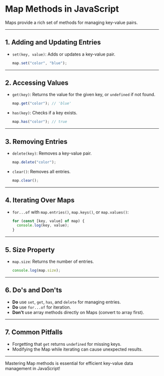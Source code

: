 # Map Methods in JavaScript

Maps provide a rich set of methods for managing key-value pairs.

---

## 1. Adding and Updating Entries

- `set(key, value)`: Adds or updates a key-value pair.
  ```js
  map.set("color", "blue");
  ```

---

## 2. Accessing Values

- `get(key)`: Returns the value for the given key, or `undefined` if not found.
  ```js
  map.get("color"); // 'blue'
  ```
- `has(key)`: Checks if a key exists.
  ```js
  map.has("color"); // true
  ```

---

## 3. Removing Entries

- `delete(key)`: Removes a key-value pair.
  ```js
  map.delete("color");
  ```
- `clear()`: Removes all entries.
  ```js
  map.clear();
  ```

---

## 4. Iterating Over Maps

- `for...of` with `map.entries()`, `map.keys()`, or `map.values()`:
  ```js
  for (const [key, value] of map) {
    console.log(key, value);
  }
  ```

---

## 5. Size Property

- `map.size`: Returns the number of entries.
  ```js
  console.log(map.size);
  ```

---

## 6. Do's and Don'ts

- **Do** use `set`, `get`, `has`, and `delete` for managing entries.
- **Do** use `for...of` for iteration.
- **Don't** use array methods directly on Maps (convert to array first).

---

## 7. Common Pitfalls

- Forgetting that `get` returns `undefined` for missing keys.
- Modifying the Map while iterating can cause unexpected results.

---

Mastering Map methods is essential for efficient key-value data management in JavaScript!
